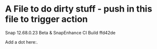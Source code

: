 # A File to do dirty stuff - push in this file to trigger action
Snap 12.68.0.23 Beta & SnapEnhance CI Build ffd42de

Add a dot here:.
